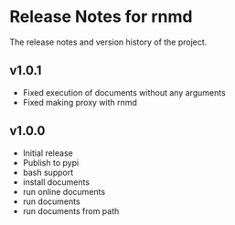 # Release Notes for rnmd

The release notes and version history of the project.

## v1.0.1

- Fixed execution of documents without any arguments
- Fixed making proxy with rnmd

## v1.0.0

- Initial release
- Publish to pypi
- bash support  
- install documents  
- run online documents
- run documents  
- run documents from path  
